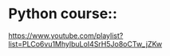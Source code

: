 Python course::
==============


https://www.youtube.com/playlist?list=PLCo6vu1MhylbuLoI4SrH5Jo8oCTw_jZKw

